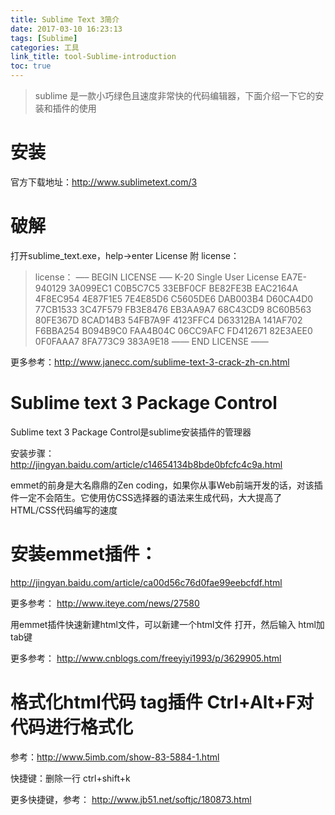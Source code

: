```yaml
---
title: Sublime Text 3简介
date: 2017-03-10 16:23:13
tags: [Sublime]
categories: 工具
link_title: tool-Sublime-introduction
toc: true
---
```

> sublime 是一款小巧绿色且速度非常快的代码编辑器，下面介绍一下它的安装和插件的使用

<!-- more --> 
# 安装
官方下载地址：http://www.sublimetext.com/3 

# 破解
打开sublime_text.exe，help->enter License
附 license：



> license： 
—– BEGIN LICENSE —– 
K-20 
Single User License 
EA7E-940129 
3A099EC1 C0B5C7C5 33EBF0CF BE82FE3B 
EAC2164A 4F8EC954 4E87F1E5 7E4E85D6 
C5605DE6 DAB003B4 D60CA4D0 77CB1533 
3C47F579 FB3E8476 EB3AA9A7 68C43CD9 
8C60B563 80FE367D 8CAD14B3 54FB7A9F 
4123FFC4 D63312BA 141AF702 F6BBA254 
B094B9C0 FAA4B04C 06CC9AFC FD412671 
82E3AEE0 0F0FAAA7 8FA773C9 383A9E18 
—— END LICENSE ——

更多参考：http://www.janecc.com/sublime-text-3-crack-zh-cn.html

# Sublime text 3 Package Control
Sublime text 3 Package Control是sublime安装插件的管理器

安装步骤： 
http://jingyan.baidu.com/article/c14654134b8bde0bfcfc4c9a.html

emmet的前身是大名鼎鼎的Zen coding，如果你从事Web前端开发的话，对该插件一定不会陌生。它使用仿CSS选择器的语法来生成代码，大大提高了HTML/CSS代码编写的速度

# 安装emmet插件： 
http://jingyan.baidu.com/article/ca00d56c76d0fae99eebcfdf.html 

更多参考： 
http://www.iteye.com/news/27580

用emmet插件快速新建html文件，可以新建一个html文件 打开，然后输入 html加tab键

更多参考： 
http://www.cnblogs.com/freeyiyi1993/p/3629905.html

# 格式化html代码 tag插件 Ctrl+Alt+F对代码进行格式化
参考：http://www.5imb.com/show-83-5884-1.html

快捷键：删除一行 ctrl+shift+k

更多快捷键，参考： 
http://www.jb51.net/softjc/180873.html

